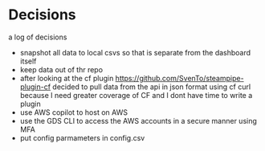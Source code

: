 # Decisions

a log of decisions

- snapshot all data to local csvs so that is separate from the dashboard itself
- keep data out of thr repo
- after looking at the cf plugin https://github.com/SvenTo/steampipe-plugin-cf decided to pull data from the api in json format using cf curl because I need greater coverage of CF and I dont have time to write a plugin
- use AWS copilot to host on AWS
- use the GDS CLI to access the AWS accounts in a secure manner using MFA
- put config parmameters in config.csv
